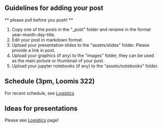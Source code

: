 ## Guidelines for adding your post
** please pull before you push! **
  1. Copy one of the posts in the "\_post" folder and rename in the format year-month-day-title.
  2. Edit your post in markdown format.
  3. Upload your presentation slides to the "assets/slides" folder. Please provide a link in post.
  4. Upload your graphics (if any) to the "images" folder, they can be used as the main picture or thumbnail of your post.
  5. Upload your jupyter notebooks (if any) to the "assets/notebooks" folder.

## Schedule (3pm, Loomis 322)

For recent schedule, see [Logistics](http://paul-st-young.github.io/algorithms/roadmap/)

## Ideas for presentations

Please see [Logistics](http://paul-st-young.github.io/algorithms/roadmap/) page!
